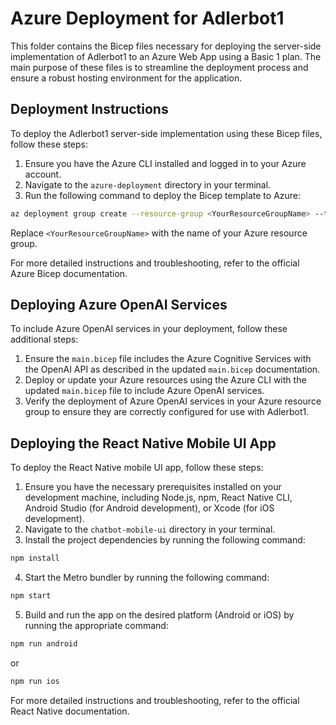 # Azure Deployment for Adlerbot1

This folder contains the Bicep files necessary for deploying the server-side implementation of Adlerbot1 to an Azure Web App using a Basic 1 plan. The main purpose of these files is to streamline the deployment process and ensure a robust hosting environment for the application.

## Deployment Instructions

To deploy the Adlerbot1 server-side implementation using these Bicep files, follow these steps:

1. Ensure you have the Azure CLI installed and logged in to your Azure account.
2. Navigate to the `azure-deployment` directory in your terminal.
3. Run the following command to deploy the Bicep template to Azure:

```bash
az deployment group create --resource-group <YourResourceGroupName> --template-file main.bicep
```

Replace `<YourResourceGroupName>` with the name of your Azure resource group.

For more detailed instructions and troubleshooting, refer to the official Azure Bicep documentation.

## Deploying Azure OpenAI Services

To include Azure OpenAI services in your deployment, follow these additional steps:

1. Ensure the `main.bicep` file includes the Azure Cognitive Services with the OpenAI API as described in the updated `main.bicep` documentation.
2. Deploy or update your Azure resources using the Azure CLI with the updated `main.bicep` file to include Azure OpenAI services.
3. Verify the deployment of Azure OpenAI services in your Azure resource group to ensure they are correctly configured for use with Adlerbot1.

## Deploying the React Native Mobile UI App

To deploy the React Native mobile UI app, follow these steps:

1. Ensure you have the necessary prerequisites installed on your development machine, including Node.js, npm, React Native CLI, Android Studio (for Android development), or Xcode (for iOS development).
2. Navigate to the `chatbot-mobile-ui` directory in your terminal.
3. Install the project dependencies by running the following command:

```bash
npm install
```

4. Start the Metro bundler by running the following command:

```bash
npm start
```

5. Build and run the app on the desired platform (Android or iOS) by running the appropriate command:

```bash
npm run android
```

or

```bash
npm run ios
```

For more detailed instructions and troubleshooting, refer to the official React Native documentation.
